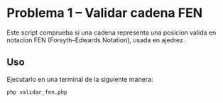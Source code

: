 # Problema 1 – Validar cadena FEN 

Este script comprueba si una cadena representa una posicion valida en notacion FEN (Forsyth–Edwards Notation), usada en ajedrez.

## Uso

Ejecutarlo en una terminal de la siguiente manera:

```bash
php validar_fen.php
